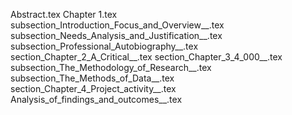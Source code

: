 Abstract.tex
Chapter 1.tex
subsection_Introduction_Focus_and_Overview__.tex
subsection_Needs_Analysis_and_Justification__.tex
subsection_Professional_Autobiography__.tex
section_Chapter_2_A_Critical__.tex
section_Chapter_3_4_000__.tex
subsection_The_Methodology_of_Research__.tex
subsection_The_Methods_of_Data__.tex
section_Chapter_4_Project_activity__.tex
Analysis_of_findings_and_outcomes__.tex
